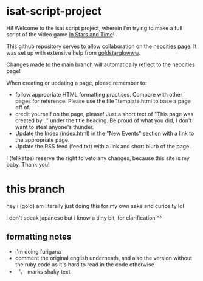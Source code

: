 # isat-script-project

Hi! Welcome to the isat script project, wherein I'm trying to make a full script of the video game [In Stars and Time](https://instarsandtime.com)!

This github repository serves to allow collaboration on the [neocities page]((https://felicitations.neocities.org)). It was set up with extensive help from [goldstarglowww](https://github.com/goldstargloww). 

Changes made to the main branch will automatically reflect to the neocities page!

When creating or updating a page, please remember to:

- follow appropriate HTML formatting practises. Compare with other pages for reference. Please use the file 1template.html to base a page off of.
- credit yourself on the page, please! Just a short text of "This page was created by..." under the title heading. Be proud of what you did, I don't want to steal anyone's thunder.
- Update the Index (index.html) in the "New Events" section with a link to the appropriate page.
- Update the RSS feed (feed.txt) with a link and short blurb of the page.

I (felikatze) reserve the right to veto any changes, because this site is my baby. Thank you!

# this branch

hey i (gold) am literally just doing this for my own sake and curiosity lol

i don't speak japanese but i know a tiiny bit, for clarification ^^

## formatting notes

- i'm doing furigana
- comment the original english underneath, and also the version without the ruby code as it's hard to read in the code otherwise
- 〝〟 marks shaky text